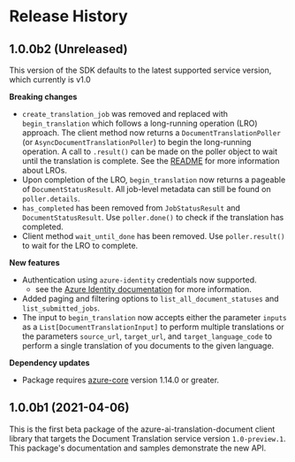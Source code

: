 # Release History

## 1.0.0b2 (Unreleased)

This version of the SDK defaults to the latest supported service version, which currently is v1.0

**Breaking changes**

- `create_translation_job` was removed and replaced with `begin_translation` which follows a long-running operation (LRO)
approach. The client method now returns a `DocumentTranslationPoller` (or `AsyncDocumentTranslationPoller`) to begin the 
long-running operation. A call to `.result()` can be made on the poller object to wait until the translation is complete. 
See the [README](https://github.com/Azure/azure-sdk-for-python/blob/master/sdk/translation/azure-ai-translation-document/README.md) for more information about LROs.
- Upon completion of the LRO, `begin_translation` now returns a pageable of `DocumentStatusResult`. All job-level metadata can still
be found on `poller.details`.
- `has_completed` has been removed from `JobStatusResult` and `DocumentStatusResult`. Use `poller.done()` to check if the 
translation has completed.
- Client method `wait_until_done` has been removed. Use `poller.result()` to wait for the LRO to complete.

**New features**

- Authentication using `azure-identity` credentials now supported.
  - see the [Azure Identity documentation](https://github.com/Azure/azure-sdk-for-python/blob/master/sdk/identity/azure-identity/README.md) for more information.
- Added paging and filtering options to `list_all_document_statuses` and `list_submitted_jobs`.
- The input to `begin_translation` now accepts either the parameter `inputs` as a `List[DocumentTranslationInput]` to
perform multiple translations or the parameters `source_url`, `target_url`, and `target_language_code` to perform a
single translation of you documents to the given language.

**Dependency updates**

- Package requires [azure-core](https://pypi.org/project/azure-core/) version 1.14.0 or greater.

## 1.0.0b1 (2021-04-06)

This is the first beta package of the azure-ai-translation-document client library that targets the Document Translation 
service version `1.0-preview.1`. This package's documentation and samples demonstrate the new API.
